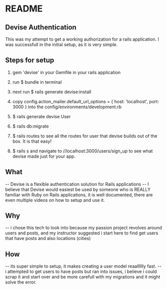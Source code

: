 # README

## Devise Authentication

This was my attempt to get a working authorization for a rails application. I was successfull in the initial setup, as it is very simple.

## Steps for setup

1. gem 'devise'  in your Gemfile in your rails application

2. run $ bundle  in terminal

3. next run $ rails generate devise:install

4. copy config.action_mailer.default_url_options = { host: 'localhost', port: 3000 } into the config/environments/development.rb

5. $ rails generate devise User

6. $ rails db:migrate

7. $ rails routes   to see all the routes for user that devise builds out of the box. It is that easy!

8. $ rails s and navigate to //localhost:3000/users/sign_up to see what devise made just for your app.

## What

-- Devise is a flexible authentication solution for Rails applications
-- I believe that Devise would easiest be used by someone who is REALLY familiar with Ruby on Rails applications, it is well documented, there are even multiple videos on how to setup and use it. 

## Why

-- i chose this tech to look into because my passion project revolves around users and posts, and my instructor suggested i start here to find get users that have posts and also locations (cities)

## How

-- its super simple to setup, it makes creating a user model reaalllllly fast.
-- i attempted to get users to have posts but ran into issues, i believe i could scrap it and start over and be more carefull with my migrations and it might solve the error.



